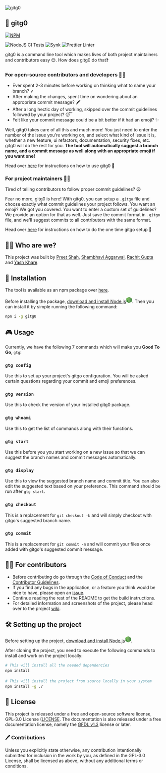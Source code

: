![gitg0](https://socialify.git.ci/dotrachit/gitg0/image?description=1&descriptionEditable=A%20magnificent%20tool%20to%20auto-suggest%20everything%20you%20need%20before%20pushing%20a%20git%20commit.&font=Raleway&forks=1&issues=1&language=1&pattern=Signal&pulls=1&stargazers=1&theme=Dark)

## 🚀 gitg0

[![NPM](https://nodei.co/npm/gitg0.png)](https://npmjs.org/package/gitg0)

![NodeJS CI Tests](https://github.com/dotrachit/gitg0/workflows/Node.js%20CI/badge.svg)
![Synk](https://github.com/dotrachit/gitg0/workflows/Snyk/badge.svg)
![Prettier Linter](https://github.com/dotrachit/gitg0/workflows/Prettier%20Linter/badge.svg)

gitg0 is a command line tool which makes lives of both project maintainers and contributors easy 😌. How does gitg0 do that❓

### For open-source contributors and developers 👨‍💻

- Ever spent 2-3 minutes before working on thinking what to name your branch? ⸙
- After making the changes, spent time on wondering about an appropriate commit message? 🖋️
- After a long hectic day of working, skipped over the commit guidelines followed by your project? 😴
- Felt like your commit message could be a bit better if it had an emoji? ✨

Well, gitg0 takes care of all this and much more!
You just need to enter the number of the issue you're working on, and select what kind of issue it is, whether a new feature, ui refactors, documentation, security fixes, etc. gitg0 will do the rest for you. **The tool will automatically suggest a branch name, and a commit message as well along with an appropriate emoji if you want one!**

Head over [here](https://github.com/dotrachit/gitg0#-usage) for instructions on how to use gitg0 🎁

### For project maintainers 👩‍🔧

Tired of telling contributors to follow proper commit guidelines? 😫

Fear no more, gitg0 is here! With gitg0, you can setup a `.gitgo` file and choose exactly what commit guidelines your project follows. You want an emoji? We got you covered. You want to enter a custom set of guidelines? We provide an option for that as well. Just save the commit format in `.gitgo` file, and we'll suggest commits to all contributors with the same format.

Head over [here](https://github.com/dotrachit/gitg0/tree/readme#-usage) for instructions on how to do the one time gitgo setup 🎁

## 👨‍🏭 Who are we?

This project was built by [Preet Shah](https://github.com/shahpreetk), [Shambhavi Aggarwal](https://github.com/agg-shambhavi), [Rachit Gupta](https://github.com/dotrachit) and [Yash Khare](https://github.com/yashk2000).

## 🔨 Installation

The tool is available as an npm package over [here](https://www.npmjs.com/package/gitg0).

Before installing the package, [download and install Node.js](https://nodejs.org/en/download/)<code><img height="20" src="https://raw.githubusercontent.com/github/explore/80688e429a7d4ef2fca1e82350fe8e3517d3494d/topics/nodejs/nodejs.png"></code>.
Then you can install it by simple running the following command:

```bash
npm i -g gitg0
```

## 🎮 Usage

Currently, we have the following 7 commands which will make you **Good To Go**, `gtg`:

### `gtg config`

Use this to set up your project's gitgo configuration. You will be asked certain questions regarding your commit and emoji preferences.

### `gtg version`

Use this to check the version of your installed gitg0 package.

### `gtg whoami`

Use this to get the list of commands along with their functions.

### `gtg start`

Use this before you you start working on a new issue so that we can suggest the branch names and commit messages automatically.

### `gtg display`

Use this to view the suggested branch name and commit title. You can also edit the suggested text based on your preference. This command should be run after `gtg start`.

### `gtg checkout`

This is a replacement for `git checkout -b` and will simply checkout with gitgo's suggested branch name.

### `gtg commit`

This is a replacement for `git commit -m` and will commit your files once added with gitgo's suggested commit message.

## 👨‍💻 For contributors

- Before contributing do go through the [Code of Conduct](https://github.com/dotrachit/gitg0/blob/main/CODE_OF_CONDUCT.md) and the [Contributor Guidelines](https://github.com/dotrachit/gitg0/blob/main/CONTRIBUTING.md).
- If you find any bugs in the application, or a feature you think would be nice to have, please open an [issue](https://github.com/dotrachit/gitg0/issues/new/choose).
- Continue reading the rest of the README to get the build instructions.
- For detailed information and screenshots of the project, please head over to the project [wiki](https://github.com/dotrachit/gitg0/wiki).

## 🛠️ Setting up the project

Before setting up the project, [download and install Node.js](https://nodejs.org/en/download/)<code><img height="20" src="https://raw.githubusercontent.com/github/explore/80688e429a7d4ef2fca1e82350fe8e3517d3494d/topics/nodejs/nodejs.png"></code>.

After cloning the project, you need to execute the following commands to install and work on the project locally:

```bash
# This will install all the needed dependencies
npm install

# This will install the project from source locally in your system
npm install -g ./
```

## 📜 License

This project is released under a free and open-source software license, GPL-3.0 License ([LICENSE](LICENSE). The documentation is also released under a free documentation license, namely the [GFDL v1.3](https://www.gnu.org/licenses/fdl-1.3.en.html) license or later.

### 🖊️ Contributions

Unless you explicitly state otherwise, any contribution intentionally submitted for inclusion in the work by you, as defined in the GPL-3.0 License, shall be licensed as above, without any additional terms or conditions.
